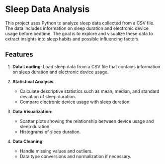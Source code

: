 # Sleep Data Analysis

This project uses Python to analyze sleep data collected from a CSV file. The data includes information on sleep duration and electronic device usage before bedtime. The goal is to explore and visualize these data to extract insights into sleep habits and possible influencing factors.

## Features

1. **Data Loading**: Load sleep data from a CSV file that contains information on sleep duration and electronic device usage.
   
2. **Statistical Analysis**:
    - Calculate descriptive statistics such as mean, median, and standard deviation of sleep duration.
    - Compare electronic device usage with sleep duration.
   
3. **Data Visualization**: 
    - Scatter plots showing the relationship between device usage and sleep duration.
    - Histograms of sleep duration.

4. **Data Cleaning**: 
    - Handle missing values and outliers.
    - Data type conversions and normalization if necessary.

     
